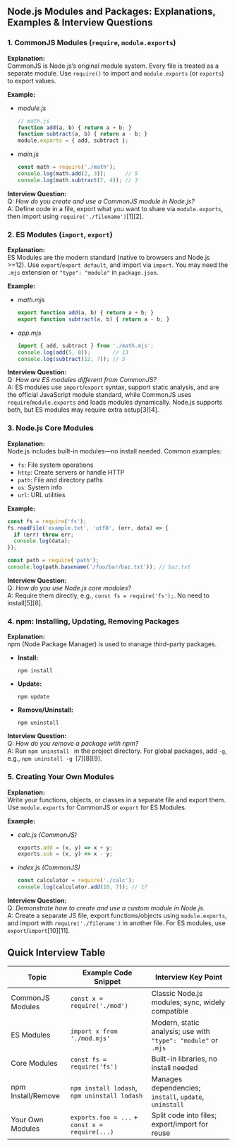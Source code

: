## Node.js Modules and Packages: Explanations, Examples & Interview Questions

### 1. **CommonJS Modules (`require`, `module.exports`)**

**Explanation:**  
CommonJS is Node.js’s original module system. Every file is treated as a separate module. Use `require()` to import and `module.exports` (or `exports`) to export values.

**Example:**

- *module.js*
  ```js
  // math.js
  function add(a, b) { return a + b; }
  function subtract(a, b) { return a - b; }
  module.exports = { add, subtract };
  ```
- *main.js*
  ```js
  const math = require('./math');
  console.log(math.add(2, 3));      // 5
  console.log(math.subtract(7, 4)); // 3
  ```

**Interview Question:**  
Q: *How do you create and use a CommonJS module in Node.js?*  
A: Define code in a file, export what you want to share via `module.exports`, then import using `require('./filename')`[1][2].

### 2. **ES Modules (`import`, `export`)**

**Explanation:**  
ES Modules are the modern standard (native to browsers and Node.js >=12). Use `export`/`export default`, and import via `import`. You may need the `.mjs` extension or `"type": "module"` in `package.json`.

**Example:**

- *math.mjs*
  ```js
  export function add(a, b) { return a + b; }
  export function subtract(a, b) { return a - b; }
  ```
- *app.mjs*
  ```js
  import { add, subtract } from './math.mjs';
  console.log(add(5, 8));       // 13
  console.log(subtract(12, 7)); // 5
  ```

**Interview Question:**  
Q: *How are ES modules different from CommonJS?*  
A: ES modules use `import`/`export` syntax, support static analysis, and are the official JavaScript module standard, while CommonJS uses `require`/`module.exports` and loads modules dynamically. Node.js supports both, but ES modules may require extra setup[3][4].

### 3. **Node.js Core Modules**

**Explanation:**  
Node.js includes built-in modules—no install needed. Common examples:
- `fs`: File system operations  
- `http`: Create servers or handle HTTP  
- `path`: File and directory paths  
- `os`: System info  
- `url`: URL utilities

**Example:**

```js
const fs = require('fs');
fs.readFile('example.txt', 'utf8', (err, data) => {
  if (err) throw err;
  console.log(data);
});

const path = require('path');
console.log(path.basename('/foo/bar/baz.txt')); // baz.txt
```

**Interview Question:**  
Q: *How do you use Node.js core modules?*  
A: Require them directly, e.g., `const fs = require('fs');`. No need to install[5][6].

### 4. **npm: Installing, Updating, Removing Packages**

**Explanation:**  
npm (Node Package Manager) is used to manage third-party packages.

- **Install:**  
  ```
  npm install 
  ```
- **Update:**  
  ```
  npm update 
  ```
- **Remove/Uninstall:**  
  ```
  npm uninstall 
  ```

**Interview Question:**  
Q: *How do you remove a package with npm?*  
A: Run `npm uninstall ` in the project directory. For global packages, add `-g`, e.g., `npm uninstall -g `[7][8][9].

### 5. **Creating Your Own Modules**

**Explanation:**  
Write your functions, objects, or classes in a separate file and export them. Use `module.exports` for CommonJS or `export` for ES Modules.

**Example:**

- *calc.js (CommonJS)*
  ```js
  exports.add = (x, y) => x + y;
  exports.sub = (x, y) => x - y;
  ```
- *index.js (CommonJS)*
  ```js
  const calculator = require('./calc');
  console.log(calculator.add(10, 7)); // 17
  ```

**Interview Question:**  
Q: *Demonstrate how to create and use a custom module in Node.js.*  
A: Create a separate JS file, export functions/objects using `module.exports`, and import with `require('./filename')` in another file. For ES modules, use `export`/`import`[10][11].

## Quick Interview Table

| Topic                     | Example Code Snippet                           | Interview Key Point                                                    |
|---------------------------|------------------------------------------------|-----------------------------------------------------------------------|
| CommonJS Modules          | `const x = require('./mod')`                   | Classic Node.js modules; sync, widely compatible                      |
| ES Modules                | `import x from './mod.mjs'`                    | Modern, static analysis; use with `"type": "module"` or `.mjs`        |
| Core Modules              | `const fs = require('fs')`                     | Built-in libraries, no install needed                                 |
| npm Install/Remove        | `npm install lodash`, `npm uninstall lodash`   | Manages dependencies; `install`, `update`, `uninstall`                |
| Your Own Modules          | `exports.foo = ...` + `const x = require(...)` | Split code into files; export/import for reuse                        |

